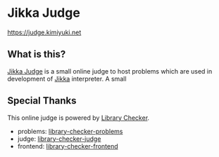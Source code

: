 # Jikka Judge

<https://judge.kimiyuki.net>

## What is this?

[Jikka Judge](https://judge.kimiyuki.net) is a small online judge to host problems which are used in development of [Jikka](https://github.com/kmyk/Jikka) interpreter.
A small 

## Special Thanks

This online judge is powered by [Library Checker](https://judge.yosupo.jp/).

-   problems: [library-checker-problems](https://github.com/yosupo06/library-checker-problems)
-   judge: [library-checker-judge]([200~https://github.com/yosupo06/library-checker-judge)
-   frontend: [library-checker-frontend](https://github.com/yosupo06/library-checker-frontend)
